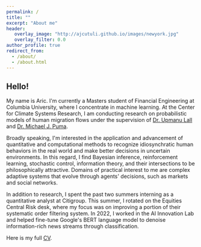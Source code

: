 ```yaml
---
permalink: /
title: ""
excerpt: "About me"
header:
   overlay_image: "http://ajcutuli.github.io/images/newyork.jpg"
   overlay_filter: 0.0
author_profile: true
redirect_from: 
  - /about/
  - /about.html 
---
```


**Hello!**
---
My name is Aric. I'm currently a Masters student of Financial Engineering at Columbia University, where I concentrate in machine learning. At the Center for Climate Systems Research, I am conducting research on probabilistic models of human migration flows under the supervision of [Dr. Upmanu Lall](http://www.columbia.edu/~ula2/) and [Dr. Michael J. Puma](https://people.climate.columbia.edu/users/profile/michael-joseph-puma).

Broadly speaking, I'm interested in the application and advancement of quantitative and computational methods to recognize idiosynchratic human behaviors in the real world and make better decisions in uncertain environments. In this regard, I find Bayesian inference, reinforcement learning, stochastic control, information theory, and their intersections to be philosophically attractive. Domains of practical interest to me are complex adaptive systems that evolve through agents' decisions, such as markets and social networks.

In addition to research, I spent the past two summers interning as a quantitative analyst at Citigroup. This summer, I rotated on the Equities Central Risk desk, where my focus was on improving a portion of their systematic order filtering system. In 2022, I worked in the AI Innovation Lab and helped fine-tune Google's BERT language model to denoise information-rich news streams through classification.

Here is my full [CV](/files/Aric_Cutuli_CV.pdf).

